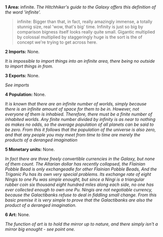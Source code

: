 **1 Area:** infinite.
*The Hitchhiker's guide to the Galaxy offers this definition of the word 'infinite'.*

> infinite:  Bigger than that, in fact, really amazingly immense, a totally stunnig size, real 'wow, that's big' time. Infinity is just so big by comparison bigness itself looks really quite small. Gigantic multiplied by colossal multiplied by staggeringly huge is the sort is the of concept we're trying to get across here.

**2 Imports:** None.

*It is impossible to import things into an infinite area, there being no outside to import things in from.*

**3 Exports:** None.

*See imports*

**4 Population:** None.

*It is known that there are an infinite number of worlds, simply because there is an infinite amount of space for them to be in. However, not everyone of them is inhabied. Therefore, there must be a finite number of inhabited worlds. Any finite number divided by infinity is as near to nothing as makes no odds, so the average population of all planets can be said to be zero. From this it follows that the population of the universe is also zero, and that any people you may meet from time to time are merely the products of a deranged imagination*

**5 Monetary units:** None.

*In fact there are three freely convertible currencies in the Galaxy, but none of them count. The Altarian dollar has recently collapsed, the Flainian Pobble Bead is only exchangeadle for other Flainian Pobble Beads, And the Triganic Pu has its own very special problems. Its exchange rate of eight Ningis to one Pu was simple enought, but since a Ningi is a triangular rubber coin six thousand eight hundred miles along each side, no one has ever collected enough to own one Pu. Ningis are not negotiable currency, because the Galactibanks refuse to deal in fiddling small change. From this basic premise it is very simple to prove that the Galactibanks are also the product of a deranged imagination.*

**6 Art:** None.

*The function of art is to hold the mirror up to nature, and there simply isn't a mirror big enought - see point one.*
